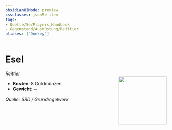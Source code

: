 ```yaml
---
obsidianUIMode: preview
cssclasses: json5e-item
tags:
- Quelle/5e/Players_Handbook
- Gegenstand/Ausrüstung/Reittier
aliases: ["Donkey"]
---
```

# Esel
*Reittier*  
<img src="Symbolik/Gegenstände.webp" align="right" width="150">

- **Kosten**: 8 Goldmünzen
- **Gewicht**: ⏤

*Quelle: SRD / Grundregelwerk*